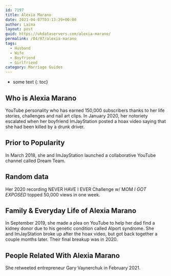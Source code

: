 ```yaml
---
id: 7197
title: Alexia Marano
date: 2021-04-07T03:13:29+00:00
author: Laima
layout: post
guid: https://ukdataservers.com/alexia-marano/
permalink: /04/07/alexia-marano
tags:
  - Husband
  - Wife
  - Boyfriend
  - Girlfriend
category: Marriage Guides
---
```


* some text
{: toc}


## Who is Alexia Marano
                  
                  
                  
YouTube personality who has earned 150,000 subscribers thanks to her life stories, challenges and nail art clips. In January 2020, her notoriety escalated when her boyfriend ImJayStation posted a hoax video saying that she had been killed by a drunk driver.
                  
              
            
              
            
                
                
                
## Prior to Popularity
                  
                  
                  
In March 2018, she and ImJayStation launched a collaborative YouTube channel called Dream Team.
                  
              
            
              
            
                
                
                
## Random data
                  
                  
                  
Her 2020 recording NEVER HAVE I EVER Challenge w/ MOM *I GOT EXPOSED* topped 50,000 views in one week.
                  
              
            
              
            
                
                
                
## Family & Everyday Life of Alexia Marano
                  
                  
                  
In September 2019, she made a plea on YouTube to help her dad find a kidney donor due to his genetic condition called Alport syndrome. She and ImJayStation broke up after the hoax video, but got back together a couple months later. Their final breakup was in 2020.
                  
              
            
              
            
                
                
                
## People Related With Alexia Marano
                  
                  
                  
She retweeted entrepreneur Gary Vaynerchuk in February 2021.
                  
              
            
              
            
                
              
            
              
              
            
            
              
            
          
          
          